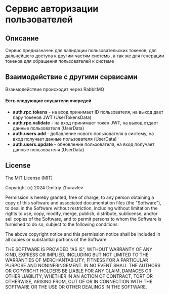 # Сервис авторизации пользователей

## Описание

Сервис предназначен для валидации пользовательских токенов, для дальнейшего доступа к другим частям системы, а так же для генерации токенов для обращения пользователей к системе

## Взаимодействие с другими сервисами

Взаимодействие происходит через RabbitMQ

#### Есть следующие слушатели очередей
* **auth.rpc.tokens** - на вход принимает ID пользователя, на выход дает пару токенов JWT (UserTokensData)
* **auth.rpc.validate** - на вход принимает токен JWT, на выход отдает данные пользователя (UserData)
* **auth.users.add** - добавление нового пользователя в систему, на вход получает данные пользователя (UserData)
* **auth.users.update** - обновление пользователя, на вход получает данные пользователя (UserData)


## License

The MIT License (MIT)

Copyright (c) 2024 Dmitriy Zhuravlev

Permission is hereby granted, free of charge, to any person obtaining a copy of this software and associated documentation files (the "Software"), to deal in the Software without restriction, including without limitation the rights to use, copy, modify, merge, publish, distribute, sublicense, and/or sell copies of the Software, and to permit persons to whom the Software is furnished to do so, subject to the following conditions:

The above copyright notice and this permission notice shall be included in all copies or substantial portions of the Software.

THE SOFTWARE IS PROVIDED "AS IS", WITHOUT WARRANTY OF ANY KIND, EXPRESS OR IMPLIED, INCLUDING BUT NOT LIMITED TO THE WARRANTIES OF MERCHANTABILITY, FITNESS FOR A PARTICULAR PURPOSE AND NONINFRINGEMENT. IN NO EVENT SHALL THE AUTHORS OR COPYRIGHT HOLDERS BE LIABLE FOR ANY CLAIM, DAMAGES OR OTHER LIABILITY, WHETHER IN AN ACTION OF CONTRACT, TORT OR OTHERWISE, ARISING FROM, OUT OF OR IN CONNECTION WITH THE SOFTWARE OR THE USE OR OTHER DEALINGS IN THE SOFTWARE.
